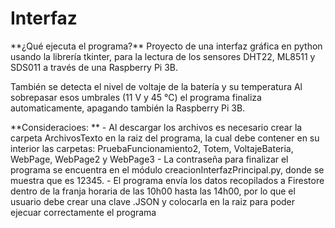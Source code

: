 # Interfaz
<p>
**¿Qué ejecuta el programa?**
Proyecto de una interfaz gráfica en python usando la librería tkinter, para la lectura de los sensores DHT22, ML8511 y SDS011 a través de una Raspberry Pi 3B.

También se detecta el nivel de voltaje de la batería y su temperatura Al sobrepasar esos umbrales (11 V y 45 °C) el programa finaliza automaticamente, apagando también la Raspberry Pi 3B.
</p>
**Consideracioes:      **
- Al descargar los archivos es necesario crear la carpeta ArchivosTexto en la raiz del programa, la cual debe contener en su interior las carpetas: PruebaFuncionamiento2, Totem, VoltajeBateria, WebPage, WebPage2 y WebPage3
- La contraseña para finalizar el programa se encuentra en el módulo creacionInterfazPrincipal.py, donde se muestra que es 12345.
- El programa envía los datos recopilados a Firestore dentro de la franja horaria de las 10h00 hasta las 14h00, por lo que el usuario debe crear una clave .JSON y colocarla en la raiz para poder ejecuar correctamente el programa
